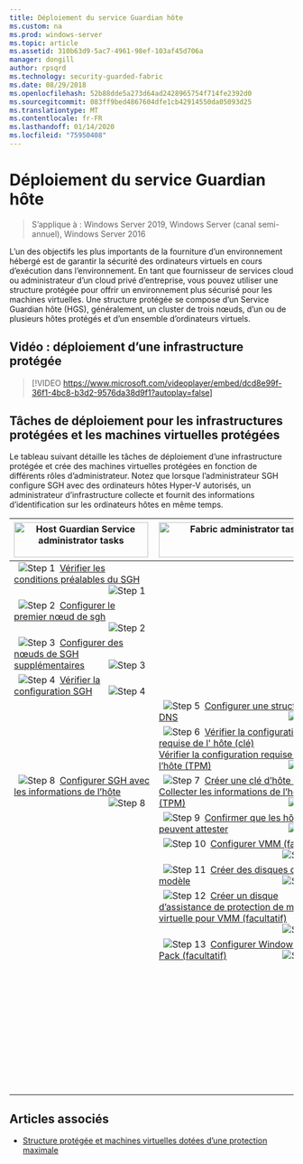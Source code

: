 ```yaml
---
title: Déploiement du service Guardian hôte
ms.custom: na
ms.prod: windows-server
ms.topic: article
ms.assetid: 310b63d9-5ac7-4961-98ef-103af45d706a
manager: dongill
author: rpsqrd
ms.technology: security-guarded-fabric
ms.date: 08/29/2018
ms.openlocfilehash: 52b88dde5a273d64ad2428965754f714fe2392d0
ms.sourcegitcommit: 083ff9bed4867604dfe1cb42914550da05093d25
ms.translationtype: MT
ms.contentlocale: fr-FR
ms.lasthandoff: 01/14/2020
ms.locfileid: "75950408"
---
```

# <a name="deploying-the-host-guardian-service"></a>Déploiement du service Guardian hôte 

>S’applique à : Windows Server 2019, Windows Server (canal semi-annuel), Windows Server 2016

L’un des objectifs les plus importants de la fourniture d’un environnement hébergé est de garantir la sécurité des ordinateurs virtuels en cours d’exécution dans l’environnement. En tant que fournisseur de services cloud ou administrateur d’un cloud privé d’entreprise, vous pouvez utiliser une structure protégée pour offrir un environnement plus sécurisé pour les machines virtuelles. Une structure protégée se compose d’un Service Guardian hôte (HGS), généralement, un cluster de trois nœuds, d’un ou de plusieurs hôtes protégés et d’un ensemble d’ordinateurs virtuels.

## <a name="video-deploying-a-guarded-fabric"></a>Vidéo : déploiement d’une infrastructure protégée 

> [!VIDEO https://www.microsoft.com/videoplayer/embed/dcd8e99f-36f1-4bc8-b3d2-9576da38d9f1?autoplay=false]

## <a name="deployment-tasks-for-guarded-fabrics-and-shielded-vms"></a>Tâches de déploiement pour les infrastructures protégées et les machines virtuelles protégées

Le tableau suivant détaille les tâches de déploiement d’une infrastructure protégée et crée des machines virtuelles protégées en fonction de différents rôles d’administrateur. Notez que lorsque l’administrateur SGH configure SGH avec des ordinateurs hôtes Hyper-V autorisés, un administrateur d’infrastructure collecte et fournit des informations d’identification sur les ordinateurs hôtes en même temps.    

|<img src="../media/Guarded-Fabric-Shielded-VM/guarded-host-hgs-administrator-tasks.png" alt="Host Guardian Service administrator tasks" width="238" height="62" align="left" /> | <img src="../media/Guarded-Fabric-Shielded-VM/guarded-host-fabric-administrator-tasks.png" alt="Fabric administrator tasks" width="300" height="62" align="left" /> | <img src="../media/Guarded-Fabric-Shielded-VM/guarded-host-tenant-administrator-tasks.png" alt="Tenant administrator tasks" width="184" height="66" align="left" /> |
|-------------------------------------|--------------------------------|-----------------------------------------|
|<img src="../media/Guarded-Fabric-Shielded-VM/1111.png" alt="Step 1" hspace="8" align="left" /> [Vérifier les conditions préalables du SGH](guarded-fabric-prepare-for-hgs.md) <img src="../media/Guarded-Fabric-Shielded-VM/guarded-host-verify.png" alt="Step 1" hspace="8" align="right" />| | |
|<img src="../media/Guarded-Fabric-Shielded-VM/2222.png" alt="Step 2" hspace="8" align="left" /> [Configurer le premier nœud de&nbsp;sgh](guarded-fabric-choose-where-to-install-hgs.md)&nbsp;<img src="../media/Guarded-Fabric-Shielded-VM/guarded-host-configure-first-hgs-node.png" alt="Step 2" hspace="8" align="right" />| | |
|<img src="../media/Guarded-Fabric-Shielded-VM/3333.png" alt="Step 3" hspace="8" align="left" /> [Configurer des nœuds de&nbsp;SGH supplémentaires](guarded-fabric-configure-additional-hgs-nodes.md) <img src="../media/Guarded-Fabric-Shielded-VM/guarded-host-configure-secondary-hgs-nodes.png" alt="Step 3" hspace="8" align="right" />| | |
|<img src="../media/Guarded-Fabric-Shielded-VM/4444.png" alt="Step 4" hspace="8" align="left" /> [Vérifier la configuration SGH](guarded-fabric-verify-hgs-configuration.md) <img src="../media/Guarded-Fabric-Shielded-VM/guarded-host-verify-hgs-configuration.png" alt="Step 4" hspace="8" align="right" />| | |
| &nbsp; |<img src="../media/Guarded-Fabric-Shielded-VM/5555.png" alt="Step 5" hspace="8" align="left" /> [Configurer une structure DNS](guarded-fabric-configuring-fabric-dns.md) <img src="../media/Guarded-Fabric-Shielded-VM/guarded-host-configure-fabric-dns.png" alt="Step 5" hspace="8" align="right" />| |
| &nbsp; |<img src="../media/Guarded-Fabric-Shielded-VM/6666.png" alt="Step 6" hspace="8" align="left" /> [Vérifier la configuration requise de l'&nbsp;hôte (clé)](guarded-fabric-guarded-host-prerequisites.md#host-key-attestation)<br>[Vérifier la configuration requise de l’hôte&nbsp;(TPM)](guarded-fabric-guarded-host-prerequisites.md#tpm-trusted-attestation)<img src="../media/Guarded-Fabric-Shielded-VM/guarded-host-verify.png" alt="Step 6" hspace="8" align="right" />| |
|<img src="../media/Guarded-Fabric-Shielded-VM/8888.png" alt="Step 8" hspace="8" align="left" /> [Configurer SGH avec les informations de l’hôte](guarded-fabric-add-host-information-to-hgs.md) <img src="../media/Guarded-Fabric-Shielded-VM/guarded-host-configure-hgs-with-host-info.png" alt="Step 8" hspace="8" align="right" />|<img src="../media/Guarded-Fabric-Shielded-VM/7777.png" alt="Step 7" hspace="8" align="left" /> [Créer une clé d’hôte (clé)](guarded-fabric-create-host-key.md)<br>[Collecter les informations de l’hôte (TPM)](guarded-fabric-tpm-trusted-attestation-capturing-hardware.md) <img src="../media/Guarded-Fabric-Shielded-VM/guarded-host-collect-info-from-hosts.png" alt="Step 7" hspace="8" align="right" />| |
| &nbsp; |<img src="../media/Guarded-Fabric-Shielded-VM/9999.png" alt="Step 9" hspace="8" align="left" /> [Confirmer que les hôtes peuvent attester](guarded-fabric-confirm-hosts-can-attest-successfully.md) <img src="../media/Guarded-Fabric-Shielded-VM/guarded-host-confirm-hosts-attest.png" alt="Step 9" hspace="8" align="right" />| |
| &nbsp; |<img src="../media/Guarded-Fabric-Shielded-VM/101010.png" alt="Step 10" hspace="8" align="left" /> [Configurer VMM (facultatif)](https://technet.microsoft.com/system-center-docs/vmm/scenario/guarded-overview) <img src="../media/Guarded-Fabric-Shielded-VM/guarded-host-configure-vmm.png" alt="Step 10" hspace="8" align="right" />| |
| &nbsp; |<img src="../media/Guarded-Fabric-Shielded-VM/11eleven.png" alt="Step 11" hspace="8" align="left" /> [Créer des disques de modèle](guarded-fabric-create-a-shielded-vm-template.md) <img src="../media/Guarded-Fabric-Shielded-VM/guarded-host-create-template-disk.png" alt="Step 11" hspace="8" align="right" />| |
| &nbsp; |<img src="../media/Guarded-Fabric-Shielded-VM/121212.png" alt="Step 12" hspace="8" align="left" /> [Créer un disque d’assistance de protection de machine virtuelle pour VMM (facultatif)](guarded-fabric-vm-shielding-helper-vhd.md) <img src="../media/Guarded-Fabric-Shielded-VM/guarded-host-create-helper-disk.png" alt="Step 12" hspace="8" align="right" />| |
| &nbsp; |<img src="../media/Guarded-Fabric-Shielded-VM/131313.png" alt="Step 13" hspace="8" align="left" /> [Configurer Windows Azure Pack (facultatif)](guarded-fabric-shielded-vm-windows-azure-pack.md) <img src="../media/Guarded-Fabric-Shielded-VM/guarded-host-windows-azure-pack.png" alt="Step 13" hspace="8" align="right" />| |
| &nbsp; | &nbsp; |<img src="../media/Guarded-Fabric-Shielded-VM/141414.png" alt="Step 14" hspace="8" align="left" /> [Créer un fichier de données de protection](guarded-fabric-tenant-creates-shielding-data.md) <img src="../media/Guarded-Fabric-Shielded-VM/guarded-host-shielding-data-file.png" alt="Step 14" hspace="8" align="right" />|
| &nbsp; | &nbsp; |<img src="../media/Guarded-Fabric-Shielded-VM/151515.png" alt="Step 15" hspace="8" align="left" /> [Créer des machines virtuelles protégées à l’aide de Windows Azure Pack](guarded-fabric-shielded-vm-windows-azure-pack.md) <img src="../media/Guarded-Fabric-Shielded-VM/guarded-host-shielded-vms.png" alt="Step 15" hspace="8" align="right" /><br>[Créer des machines virtuelles protégées à l’aide de VMM](https://technet.microsoft.com/system-center-docs/vmm/scenario/guarded-vms) <img src="../media/Guarded-Fabric-Shielded-VM/guarded-host-shielded-vms.png" alt="Step 15" hspace="8" align="right" />|


## <a name="see-also"></a>Articles associés

- [Structure protégée et machines virtuelles dotées d’une protection maximale](guarded-fabric-and-shielded-vms-top-node.md)
